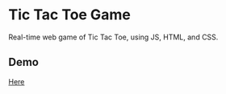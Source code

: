 # Tic Tac Toe Game

Real-time web game of Tic Tac Toe, using JS, HTML, and CSS.


## Demo

<a href = "https://fufako.github.io/PROJECT-TIC-TAC-TOE"/>Here </a>

